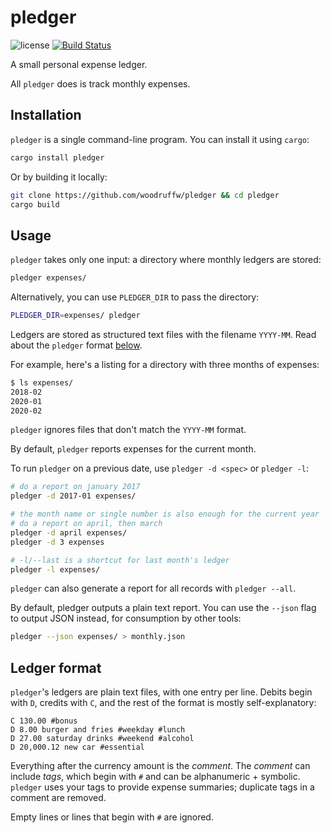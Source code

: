 pledger
=======

![license](https://raster.shields.io/badge/license-MIT%20with%20restrictions-green.png)
[![Build Status](https://img.shields.io/github/workflow/status/woodruffw/pledger/CI/master)](https://github.com/woodruffw/pledger/actions?query=workflow%3ACI)

A small personal expense ledger.

All `pledger` does is track monthly expenses.

## Installation

`pledger` is a single command-line program. You can install it using `cargo`:

```bash
cargo install pledger
```

Or by building it locally:

```bash
git clone https://github.com/woodruffw/pledger && cd pledger
cargo build
```

## Usage

`pledger` takes only one input: a directory where monthly ledgers are stored:

```bash
pledger expenses/
```

Alternatively, you can use `PLEDGER_DIR` to pass the directory:

```bash
PLEDGER_DIR=expenses/ pledger
```

Ledgers are stored as structured text files with the filename `YYYY-MM`. Read about the `pledger`
format [below](#ledger-format).

For example, here's a listing for a directory with three months of expenses:

```bash
$ ls expenses/
2018-02
2020-01
2020-02
```

`pledger` ignores files that don't match the `YYYY-MM` format.

By default, `pledger` reports expenses for the current month.

To run `pledger` on a previous date, use `pledger -d <spec>` or `pledger -l`:

```bash
# do a report on january 2017
pledger -d 2017-01 expenses/

# the month name or single number is also enough for the current year
# do a report on april, then march
pledger -d april expenses/
pledger -d 3 expenses

# -l/--last is a shortcut for last month's ledger
pledger -l expenses/
```

`pledger` can also generate a report for all records with `pledger --all`.

By default, pledger outputs a plain text report. You can use the `--json` flag to output JSON
instead, for consumption by other tools:

```bash
pledger --json expenses/ > monthly.json
```

## Ledger format

`pledger`'s ledgers are plain text files, with one entry per line. Debits begin with `D`,
credits with `C`, and the rest of the format is mostly self-explanatory:

```
C 130.00 #bonus
D 8.00 burger and fries #weekday #lunch
D 27.00 saturday drinks #weekend #alcohol
D 20,000.12 new car #essential
```

Everything after the currency amount is the _comment_. The _comment_ can include _tags_, which
begin with `#` and can be alphanumeric + symbolic. `pledger` uses your tags to provide expense
summaries; duplicate tags in a comment are removed.

Empty lines or lines that begin with `#` are ignored.
